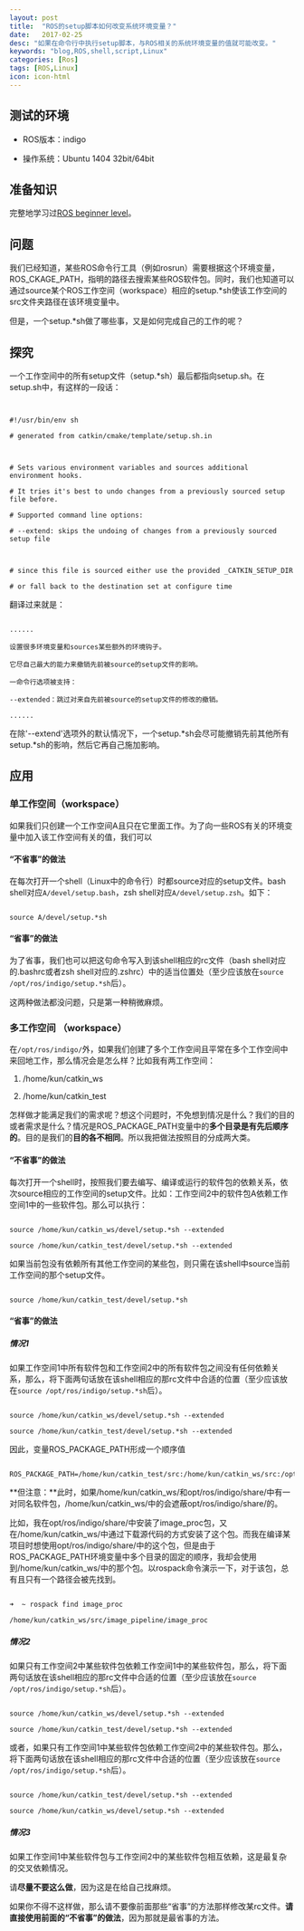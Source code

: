 ```yaml
---
layout: post
title:  "ROS的setup脚本如何改变系统环境变量？"
date:   2017-02-25
desc: "如果在命令行中执行setup脚本，与ROS相关的系统环境变量的值就可能改变。"
keywords: "blog,ROS,shell,script,Linux"
categories: [Ros]
tags: [ROS,Linux]
icon: icon-html
---
```


## 测试的环境

- ROS版本：indigo

- 操作系统：Ubuntu 1404 32bit/64bit

## 准备知识

完整地学习过[ROS beginner level](http://wiki.ros.org/ROS/Tutorials#Beginner_Level)。

## 问题

我们已经知道，某些ROS命令行工具（例如rosrun）需要根据这个环境变量，ROS\_CKAGE\_PATH，指明的路径去搜索某些ROS软件包。同时，我们也知道可以通过source某个ROS工作空间（workspace）相应的setup.\*sh使该工作空间的src文件夹路径在该环境变量中。

但是，一个setup.\*sh做了哪些事，又是如何完成自己的工作的呢？



## 探究

一个工作空间中的所有setup文件（setup.\*sh）最后都指向setup.sh。在setup.sh中，有这样的一段话：

```


#!/usr/bin/env sh

# generated from catkin/cmake/template/setup.sh.in



# Sets various environment variables and sources additional environment hooks.

# It tries it's best to undo changes from a previously sourced setup file before.

# Supported command line options:

# --extend: skips the undoing of changes from a previously sourced setup file



# since this file is sourced either use the provided _CATKIN_SETUP_DIR

# or fall back to the destination set at configure time

```

翻译过来就是：

```

......

设置很多环境变量和sources某些额外的环境钩子。

它尽自己最大的能力来撤销先前被source的setup文件的影响。

一命令行选项被支持：

--extended：跳过对来自先前被source的setup文件的修改的撤销。

......

```

在除'--extend'选项外的默认情况下，一个setup.\*sh会尽可能撤销先前其他所有setup.\*sh的影响，然后它再自己施加影响。

## 应用

### 单工作空间（workspace）

如果我们只创建一个工作空间A且只在它里面工作。为了向一些ROS有关的环境变量中加入该工作空间有关的值，我们可以

#### “不省事”的做法

在每次打开一个shell（Linux中的命令行）时都source对应的setup文件。bash shell对应`A/devel/setup.bash`，zsh shell对应`A/devel/setup.zsh`。如下：

```

source A/devel/setup.*sh

```

#### “省事”的做法

 为了省事，我们也可以把这句命令写入到该shell相应的rc文件（bash shell对应的.bashrc或者zsh shell对应的.zshrc）中的适当位置处（至少应该放在`source /opt/ros/indigo/setup.*sh`后）。



这两种做法都没问题，只是第一种稍微麻烦。

### 多工作空间 （workspace）

在`/opt/ros/indigo/`外，如果我们创建了多个工作空间且平常在多个工作空间中来回地工作，那么情况会是怎么样？比如我有两工作空间：

1. /home/kun/catkin_ws

2. /home/kun/catkin_test



怎样做才能满足我们的需求呢？想这个问题时，不免想到情况是什么？我们的目的或者需求是什么？情况是ROS\_PACKAGE\_PATH变量中的**多个目录是有先后顺序的**。目的是我们的**目的各不相同**。所以我把做法按照目的分成两大类。

#### “不省事”的做法

每次打开一个shell时，按照我们要去编写、编译或运行的软件包的依赖关系，依次source相应的工作空间的setup文件。比如：工作空间2中的软件包A依赖工作空间1中的一些软件包。那么可以执行：

```

source /home/kun/catkin_ws/devel/setup.*sh --extended

source /home/kun/catkin_test/devel/setup.*sh --extended

```

如果当前包没有依赖所有其他工作空间的某些包，则只需在该shell中source当前工作空间的那个setup文件。

```

source /home/kun/catkin_test/devel/setup.*sh

```

#### “省事”的做法

##### 情况1

如果工作空间1中所有软件包和工作空间2中的所有软件包之间没有任何依赖关系，那么，将下面两句话放在该shell相应的那rc文件中合适的位置（至少应该放在`source /opt/ros/indigo/setup.*sh`后）。


```

source /home/kun/catkin_ws/devel/setup.*sh --extended

source /home/kun/catkin_test/devel/setup.*sh --extended

```

因此，变量ROS\_PACKAGE\_PATH形成一个顺序值

```

ROS_PACKAGE_PATH=/home/kun/catkin_test/src:/home/kun/catkin_ws/src:/opt/ros/indigo/share:/opt/ros/indigo/stacks

```

**但注意：**此时，如果/home/kun/catkin_ws/和opt/ros/indigo/share/中有一对同名软件包，/home/kun/catkin_ws/中的会遮蔽opt/ros/indigo/share/的。

比如，我在opt/ros/indigo/share/中安装了image_proc包，又在/home/kun/catkin_ws/中通过下载源代码的方式安装了这个包。而我在编译某项目时想使用opt/ros/indigo/share/中的这个包，但是由于ROS_PACKAGE_PATH环境变量中多个目录的固定的顺序，我却会使用到/home/kun/catkin_ws/中的那个包。以rospack命令演示一下，对于该包，总有且只有一个路径会被先找到。

```

➜  ~ rospack find image_proc

/home/kun/catkin_ws/src/image_pipeline/image_proc

```

##### 情况2

如果只有工作空间2中某些软件包依赖工作空间1中的某些软件包，那么，将下面两句话放在该shell相应的那rc文件中合适的位置（至少应该放在`source /opt/ros/indigo/setup.*sh`后）。

```

source /home/kun/catkin_ws/devel/setup.*sh --extended

source /home/kun/catkin_test/devel/setup.*sh --extended

```


或者，如果只有工作空间1中某些软件包依赖工作空间2中的某些软件包。那么，将下面两句话放在该shell相应的那rc文件中合适的位置（至少应该放在`source /opt/ros/indigo/setup.*sh`后）。

```

source /home/kun/catkin_test/devel/setup.*sh --extended

source /home/kun/catkin_ws/devel/setup.*sh --extended

```

##### 情况3

如果工作空间1中某些软件包与工作空间2中的某些软件包相互依赖，这是最复杂的交叉依赖情况。

请**尽量不要这么做**，因为这是在给自己找麻烦。

如果你不得不这样做，那么请不要像前面那些“省事”的方法那样修改某rc文件。**请直接使用前面的“不省事”的做法**，因为那就是最省事的方法。
